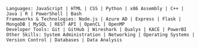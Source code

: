     Languages: JavaScript | HTML | CSS | Python | x86 Assembly | C++ | Java | R | PowerShell | Bash
    Frameworks & Technologies: Node.js | Azure AD | Express | Flask | MongoDB | MySQL | REST API | OpenCL | OpenMP
    Developer Tools: Git | GitHub | Wireshark | Qualys | KACE | PowerBI
    Other Skills: System Administration | Networking | Operating Systems | Version Control | Databases | Data Analysis
<!---
MidnightBleauu/MidnightBleauu is a ✨ special ✨ repository because its `README.md` (this file) appears on your GitHub profile.
You can click the Preview link to take a look at your changes.
--->
